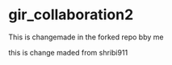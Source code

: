 # gir_collaboration2

This is changemade in the forked repo bby me

this  is change maded from shribi911